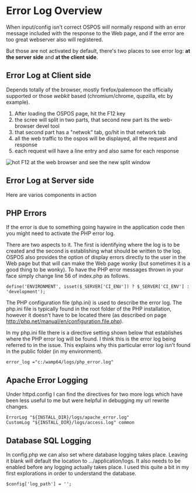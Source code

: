 # Error Log Overview

When input/config isn't correct OSPOS will normally respond with an error message included with the response to the Web page, and if the error are too great webserver also will registered.

But those are not activated by default, there's two places to see error log: **at the server side** and **at the client side**.

## Error Log at Client side

Depends totally of the browser, mostly firefox/palemoon the officially supported or those _webkit_ based (chromium/chrome, qupzilla, etc by example).

1. After loading the OSPOS page, hit the F12 key
2. the scree will split in two parts, that second new part its the web-browser devel tool
3. that second part has a "netwok" tab, go/hit in that network tab
4. all the web traffic to the ospos will be displayed, all the request and response
5. each request will have a line entry and also same for each response

![hot F12 at the web browser and see the new split window](https://github.com/venenux/osposos/raw/master/debianOspos/screenshot-ospos-devel-f12-client-log-error.png)

## Error Log at Server side

Here are varios components in action

## PHP Errors

If the error is due to something going haywire in the application code then you might need to activate the PHP error log.

There are two aspects to it.  The first is identifying where the log is to be created and the second is establishing what should be written to the log.  OSPOS also provides the option of display errors directly to the user in the Web page but that will can make the Web page wonky (but sometimes it is a good thing to be wonky).   To have the PHP error messages thrown in your face simply change line 56 of index.php as follows.
```
define('ENVIRONMENT', isset($_SERVER['CI_ENV']) ? $_SERVER['CI_ENV'] : 'development'); 
```

The PHP configuration file (php.ini) is used to describe the error log.   The php.ini file is typically found in the root folder of the PHP installation, however it doesn't have to be located there (as described on page http://php.net/manual/en/configuration.file.php).

In my php.ini file there is a directive setting shown below that establishes where the PHP error log will be found.  I think this is the error log being referred to in the issue.  This explains why this particular error log isn't found in the public folder (in my environment).
```
error_log ="c:/wamp64/logs/php_error.log"
```

## Apache Error Logging

Under httpd.config I can find the directives for two more logs which have been less useful to me but were helpful in debugging my url rewrite changes.
```
ErrorLog "${INSTALL_DIR}/logs/apache_error.log"
CustomLog "${INSTALL_DIR}/logs/access.log" common
```

## Database SQL Logging

In config.php we can also set where database logging takes place. Leaving it blank will default the location to .../application/logs.  It also needs to be enabled before any logging actually takes place.  I used this quite a bit in my first explorations in order to understand the database.
```
$config['log_path'] = ''; 
```
  
  